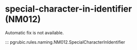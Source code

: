# special-character-in-identifier (NM012)

Automatic fix is not available.

::: pgrubic.rules.naming.NM012.SpecialCharacterInIdentifier
